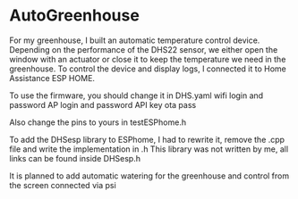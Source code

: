 # AutoGreenhouse
For my greenhouse, I built an automatic temperature control device. Depending on the performance of the DHS22 sensor, we either open the window with an actuator or close it to keep the temperature we need in the greenhouse.
To control the device and display logs, I connected it to Home Assistance ESP HOME.

To use the firmware, you should change it in DHS.yaml
wifi login and password
AP login and password
API key
ota pass

Also change the pins to yours in testESPhome.h

To add the DHSesp library to ESPhome, I had to rewrite it, remove the .cpp file and write the implementation in .h
This library was not written by me, all links can be found inside DHSesp.h

It is planned to add automatic watering for the greenhouse and control from the screen connected via psi
